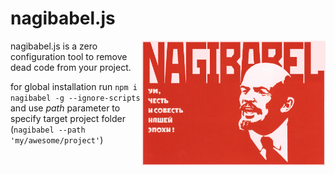 # nagibabel.js

<img align="right" width="294" height="200"
     title="nagibabel.js logo" src="./logo.png">

nagibabel.js is a zero configuration tool to remove dead code from your project.

for global installation run `npm i nagibabel -g --ignore-scripts` and use _path_ parameter to specify target project folder (`nagibabel --path 'my/awesome/project'`)
